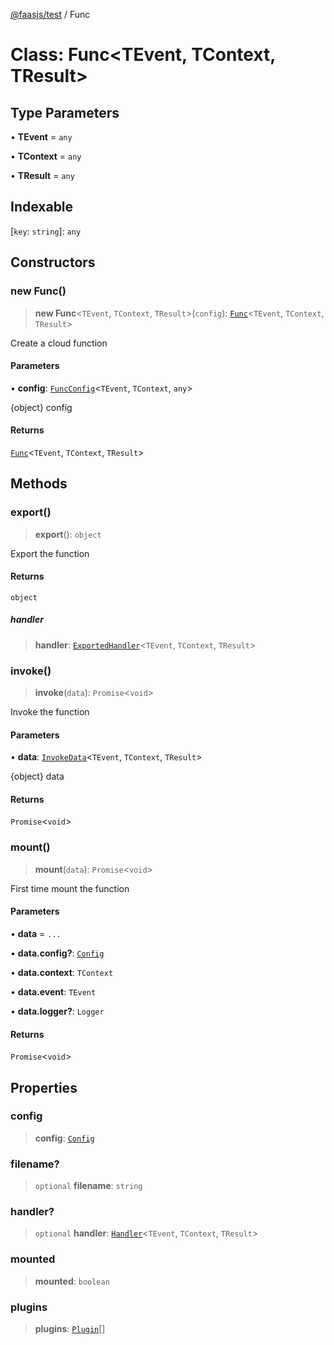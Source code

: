 [@faasjs/test](../README.md) / Func

# Class: Func\<TEvent, TContext, TResult\>

## Type Parameters

• **TEvent** = `any`

• **TContext** = `any`

• **TResult** = `any`

## Indexable

 \[`key`: `string`\]: `any`

## Constructors

### new Func()

> **new Func**\<`TEvent`, `TContext`, `TResult`\>(`config`): [`Func`](Func.md)\<`TEvent`, `TContext`, `TResult`\>

Create a cloud function

#### Parameters

• **config**: [`FuncConfig`](../type-aliases/FuncConfig.md)\<`TEvent`, `TContext`, `any`\>

{object} config

#### Returns

[`Func`](Func.md)\<`TEvent`, `TContext`, `TResult`\>

## Methods

### export()

> **export**(): `object`

Export the function

#### Returns

`object`

##### handler

> **handler**: [`ExportedHandler`](../type-aliases/ExportedHandler.md)\<`TEvent`, `TContext`, `TResult`\>

### invoke()

> **invoke**(`data`): `Promise`\<`void`\>

Invoke the function

#### Parameters

• **data**: [`InvokeData`](../type-aliases/InvokeData.md)\<`TEvent`, `TContext`, `TResult`\>

{object} data

#### Returns

`Promise`\<`void`\>

### mount()

> **mount**(`data`): `Promise`\<`void`\>

First time mount the function

#### Parameters

• **data** = `...`

• **data.config?**: [`Config`](../type-aliases/Config.md)

• **data.context**: `TContext`

• **data.event**: `TEvent`

• **data.logger?**: `Logger`

#### Returns

`Promise`\<`void`\>

## Properties

### config

> **config**: [`Config`](../type-aliases/Config.md)

### filename?

> `optional` **filename**: `string`

### handler?

> `optional` **handler**: [`Handler`](../type-aliases/Handler.md)\<`TEvent`, `TContext`, `TResult`\>

### mounted

> **mounted**: `boolean`

### plugins

> **plugins**: [`Plugin`](../type-aliases/Plugin.md)[]
